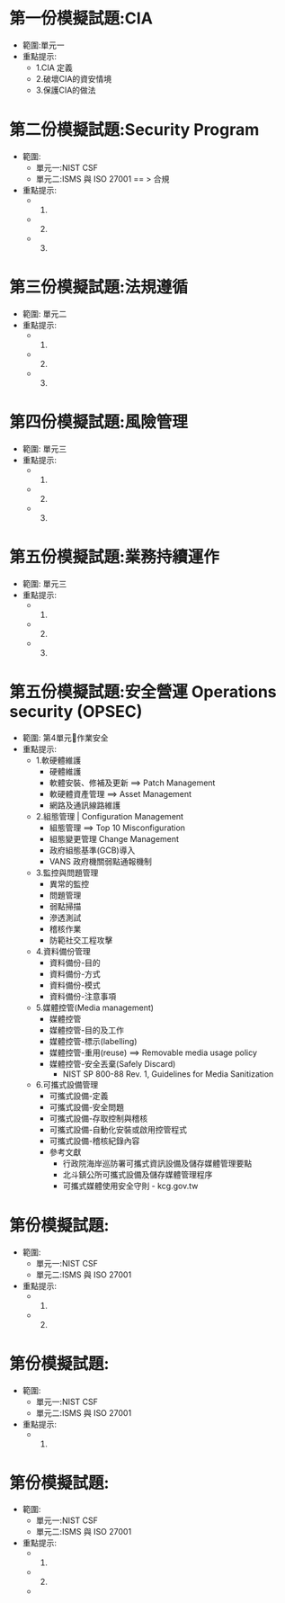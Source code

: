 # 第一份模擬試題:CIA
- 範圍:單元一
- 重點提示:
  - 1.CIA 定義
  - 2.破壞CIA的資安情境
  - 3.保護CIA的做法

# 第二份模擬試題:Security Program
- 範圍:
  - 單元一:NIST CSF
  - 單元二:ISMS 與 ISO 27001 == > 合規
- 重點提示:
  - 1.
  - 2.
  - 3.  
# 第三份模擬試題:法規遵循
- 範圍: 單元二
- 重點提示:
  - 1.
  - 2.
  - 3.   
# 第四份模擬試題:風險管理
- 範圍: 單元三
- 重點提示:
  - 1.
  - 2.
  - 3. 
# 第五份模擬試題:業務持續運作
- 範圍: 單元三
- 重點提示:
  - 1.
  - 2.
  - 3.
# 第五份模擬試題:安全營運 Operations security (OPSEC)
- 範圍: 第4單元作業安全
- 重點提示:
  - 1.軟硬體維護
    - 硬體維護
    - 軟體安裝、修補及更新  ==> Patch Management
    - 軟硬體資產管理  ==> Asset Management
    - 網路及通訊線路維護
  - 2.組態管理 | Configuration Management
    - 組態管理 ==> Top 10 Misconfiguration 
    - 組態變更管理 Change Management
    - 政府組態基準(GCB)導入
    - VANS 政府機關弱點通報機制
  - 3.監控與問題管理
    - 異常的監控
    - 問題管理
    - 弱點掃描
    - 滲透測試
    - 稽核作業
    - 防範社交工程攻擊
  - 4.資料備份管理
    - 資料備份-目的
    - 資料備份-方式
    - 資料備份-模式
    - 資料備份-注意事項
  - 5.媒體控管(Media management)
    - 媒體控管
    - 媒體控管-目的及工作
    - 媒體控管-標示(labelling)
    - 媒體控管-重用(reuse)  ==> Removable media usage policy
    - 媒體控管-安全丟棄(Safely Discard)
      - NIST SP 800-88 Rev. 1, Guidelines for Media Sanitization  
  - 6.可攜式設備管理
    - 可攜式設備-定義
    - 可攜式設備-安全問題
    - 可攜式設備-存取控制與稽核
    - 可攜式設備-自動化安裝或啟用控管程式
    - 可攜式設備-稽核紀錄內容
    - 參考文獻
      - 行政院海岸巡防署可攜式資訊設備及儲存媒體管理要點
      - 北斗鎮公所可攜式設備及儲存媒體管理程序
      - 可攜式媒體使用安全守則 - kcg.gov.tw

# 第份模擬試題:
- 範圍:
  - 單元一:NIST CSF
  - 單元二:ISMS 與 ISO 27001
- 重點提示:
  - 1.
  - 2. 
# 第份模擬試題:
- 範圍:
  - 單元一:NIST CSF
  - 單元二:ISMS 與 ISO 27001
- 重點提示:
  - 1.
# 第份模擬試題:
- 範圍:
  - 單元一:NIST CSF
  - 單元二:ISMS 與 ISO 27001
- 重點提示:
  - 1.
  - 2.  
  - 
